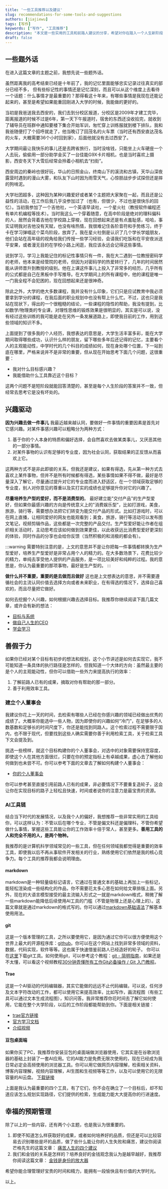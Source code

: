 ```yaml
---
title: '一些工具推荐以及建议'
slug: recommendations-for-some-tools-and-suggestions
authors: [jiajiewu]
tags: [写作]
keywords: ["写作", "工具推荐"]
description: "本文是一些实用的工具和前路人建议的分享，希望对你在踏入一个人生新阶段有所帮助。"
draft: false
---
```


## 一些题外话
在进入这篇文章的主题之前，我想先说一些题外话。

虽然距离我的高考结束已经是十年前了，我的记忆里面能够忠实记录过往真实的部分已经不多，
但有些标记性的事情还是记忆深刻，而且可以从这个维度上去看待一个话题：什么事情才是最重要的？那得看这十年来，有哪些事情是我现在还能记起来的，甚至是希望如果能重回刚进入大学的时候，我能做的更好的。

当初是我爸送我去西安的，我们去到分校区报道，分校区是2009年才建工完毕，距离报道的时候不过是6年，第一天下午报道时，宿舍的东西还没收拾完，就收到了辅导员在班群中通知要楼下集合开始军训，匆忙穿上训练服就到楼下排队，我和我爸随便打了个招呼就走了，他当晚订了回茂名的火车票（当时还有西安直达茂名的火车，大概需要36个小时回到家），后面他就没有去过西安了。

大学期间最让我快乐的事儿还是去跨省旅行，当时没啥钱，只能坐上火车硬座一个人去玩，偷偷用一部分助学金买了一台佳能G9X卡片相机，也是当时喜欢上摄影，西安冬天下大雪后经常会拎着小相机去“扫街”。

西安周边的秦岭也很好玩，华山的日照金山，终南山下的溪流和古镇，天华山深夜露营时遇到的漫山大雾，和队友下山时因为雨雪天气，心惊胆战步步试探但还是摔的狗啃泥。

大学社团超多，这种因为某种兴趣爱好或者某个主题把大家聚在一起，而且还是公益性的活动，在工作后我几乎没参加过了（也有，但很少，不过也是很快乐的回忆）。当初我参加了一个吉他社，一个英语早读社，一个星火社（教授软件编程还有单片机编程等技术）。当时我这么一个穿着随意，在高中阶段是绝对的理科偏科的人，居然会背着吉他在学校路上穿梭，现在回想起来还是有点羞耻感，哈哈，事实证明我对吉他没有天赋，也没有啥热情，我很难记住各阶音符和手势练习，终于卡在学习弹唱这个菜鸟阶段，放弃了。我在星火社倒是认识了几个学长学姐朋友，他们会站在高年级的视角给我们传授一些学习经验，会请我们吃饭和在平安夜派送平安果，或者漫无目的在学校小路上闲逛，我应该永远会记得这些事情。

说到学习，学习上我能记住的标记性事情只有一件，我在大二遇到一位教授密码学的老师，他本来是经管院的老师，但因为对密码学的热爱转行了，几年的时间居然能从讲师晋升到教授的级别。他在上课这件事儿上投入了非常多的经历，几乎所有的公式都是自己在黑板中手写推导。在大学期间上的所有课程中，他的课程是唯一一门我全程不会犯困的，现在回想起来还是很神奇。

除此之外，大学的绝大多数课程，我并没有什么印象，它们只是应试教育中我必须要拿到学分的课程，在我后面的职业规划中也没有帮上什么忙。不过，这也只是我站在现状下，得出的一个很粗糙的结论，一些课程的隐性的帮助，我没有提到，比如数学/物理类的专业课，对理性思维的锻炼效果是很明显的，其实是可以说，没有经过这些训练的我可能是走在另外一条发展道路上，即使我目前的工作，用到这些领域的知识不多。

上面提到了很多我的个人经历，我想表达的意思是，大学生活丰富多彩，能在大学期间取得哪些成功，认识什么样的朋友，留下哪些多年后还记得的记忆，主要看个人的主观能动性，中学时代的几个科目的成绩如何，现在身处哪个位置，下一站到底在哪里，严格来说并不是非常的重要，但从现在开始思考下面几个问题，这很重要：
* 我对什么目标感兴趣？
* 我能借助什么工具靠近这个目标？

这两个问题不是短阶段就能回答清楚的，甚至是每个人生阶段的答案并不一致，但经常去思考它是没有坏处的。

## 兴趣驱动
**因为兴趣去做一件事儿**
我最近越来越认同，要做好一件事情的重要因素是首先对它感兴趣。对某件事感兴趣可以粗略分为两种方式：
1. 基于你的个人本身的特质和偏好选择，会自然喜欢去做某类事儿，又厌恶其他的一部分事情。
2. 对某件事物的认识有足够的专业度，因为社会认同，获取结果的正反馈从而喜欢上它。

这两种方式不是非此即彼的关系，但我还是建议，如果有得选，先从第一种方式去喜欢上某件事物，但并不是所有时候都有得选，某些事情如果不得不做，最好是尽量深入了解它，尽量通过提升对它的专业度而进入舒适区，在一个领域获取足够的专业度，别人对你意见的尊重以及实打实的成绩也足够提升你对它的兴趣了。

**尽量培养生产型的爱好，而不是消费型的**。
最好建立能"交付产品"的生产型爱好，但如果你最感兴趣的方向是传统意义上的"消费娱乐型"，比如打游戏，美食，旅游，骑行等，需要想办法把它们转变为能交付产品的形式。比如打游戏时，可以在网上直播，让相同爱好的网友也能观看到；美食，旅游，骑行等活动可以发布图文笔记，视频剪辑作品，这些都是一次完整的产品交付。生产型爱好能让作者在组织相关活动时，主动思考应该如何做到效果更佳，以此收获远比消费型爱好更深刻的体验，同时作品的分享也会给你反馈（当然积极的和消极的都会有）。

:::warning
需要特别注意的是，上文的意思并不是让你把每一件事情都转换为生产型爱好，培养生产型爱好是非常占用个人的精力的。在大多数场景下，花费比较少的精力，单纯去享受他人提供的产品服务，是一项比较美好和纯粹的过程。我的意思是，你认为最重要的那项事物，最好是生产型的。
:::

**做什么并不重要，重要的是去做而且做好**
这也是上文想表达的意思，并不需要遵循社会的主流认同价值去选择方向或者未来职业，在有得选的情况下，选择自己喜欢的，而且尽量把它做好。

如何去挖掘个人兴趣，如何根据兴趣去选择目标。我推荐你继续阅读下面几篇文章，或许会有新的想法：
* [目标与系统](https://www.jiajiewu.top/blog/goals-and-systems)
* [做自己人生的CEO](https://www.jiajiewu.top/blog/do-yourself-life-the-ceo)
* [学会学习](https://www.jiajiewu.top/blog/learn-to-learn)

## 善假于力
如果你已经对某个目标有初步的想法和规划，这个小节讲述是如何去实现它，我不可能知道一条具体的执行路径是怎样的，但我知道一个大体的方向：虽然最主要的是个人的主观能动性，但你可以借助一些外力来提高执行的效率：
1. 了解前路人已有的成果，摘取对你有帮助的那一部分。
2. 善于利用效率工具。
### 建立个人董事会
我建议你花上一天的时间，去检索有哪些人已经在你感兴趣的领域已经做出优秀的成绩了。大概率你能选中一些人物，因为即使你的兴趣如何“冷门”，在足够多的人数基数和足够长的时间尺度下，你还是能找到同路人。这个检索过程不需要限于国内，也不限于现代，但要找到这些人确实需要你善于利用检索工具，关于检索工具下文会提及到。

挑选一些榜样，就这个目标构建你的个人董事会，对选中的对象需要保持宽容度，即使这个人在其他方面很烂，只要在你的预定指标上有卓越成果，虚心去了解他如何做到也未尝不可。你可以参考下面的文章去了解如何构建个人董事会：
* [你的个人董事会](https://www.jiajiewu.top/blog/your-personal-board)

你可以参考甚至直接引用前路人已有的成果，非必要情况下不要重复造轮子，这会让你在实现目标的路子上轻松且快速，时间或者说你的注意力是最宝贵的资源。
### AI工具链
结合当下时代的发展情况，以及我个人的偏好，我想推荐一些非常实用的工具给你，可以这样认为：不管以后在哪个专业，不管是偏文科还是偏理科，不管你希望做什么事情，掌握这些工具能让你的工作效率十倍于常人，甚至更多。**善用工具的人和完全不用的人，是两个物种。**

我推荐的是计算机科学领域常见的一些工具，但在任何领域我都觉得是重要的效率工具，即使我以后不再从事软件开发相关的行业，熟练使用它们依然是我的核心竞争力。每个工具的推荐我都会说明理由。

#### markdown

markdown是一种轻量级标记语言，它通过在普通文本的基础上再加上一些标记，能轻松渲染成一些结构化的作品，你不需要花太多心思在如何给文章排版上面。另外，现在的大语言模型接受的最主流输入形式之一就是markdown格式，稍微了解一些markdown能降低后续使用AI工具的门槛（不管是物理上还是心理上的）。这篇文章就是通过markdown的格式写的。你可以通过[markdown基础语法](https://markdown.com.cn/basic-syntax/)了解基本使用用法。

#### git

这是一个版本管理的工具，之所以要使用它，是因为通过它你可以很方便使用这个世界上最大的开源程序库：[github](https://github.com/)。你可以在这个网站上找到非常多领域的资料，数据，代码实现，软件等等。这也属于快速借鉴前路人已经造好的轮子。
你可以在[这里](https://git-scm.com/downloads)下载git工具。如何使用git，可以参考这个教程：[git - 简明指南](https://rogerdudler.github.io/git-guide/index.zh.html)，如果还是不太懂，可以看这个视频教程[30分钟弄懂所有工作Git必备操作 / Git 入门教程]( https://www.bilibili.com/video/BV1pX4y1S7Dq/?share_source=copy_web)。

#### Trae

这是一个AI驱动的代码编辑器，其实它能做的远远不止代码编辑，可以说，任何涉及文本字符改动的工作，都可以使用它来提高效率，比如写作，画流程图（有些工具可以通过文本生成流程图），知识问答。我非常推荐你花时间去了解它如何使用，它能在整个大学阶段，以后的工作阶段都能帮助到你。下面是相关链接：
* [trae官方链接](https://www.trae.cn/)
* [官方学习文档](https://docs.trae.cn/ide/what-is-trae?_lang=zh)
* [介绍视频](https://www.bilibili.com/video/BV1kjLqzcEoU/?share_source=copy_web)

#### 豆包桌面端

如果你买了PC，我推荐你安装豆包的桌面端做浏览器使用，它其实是在谷歌浏览器的基础上封装了一套AI应用。它的AI能力是免费无限次使用的，现在已经成为我日常必定会高频使用的浏览器工具。你可以用它做网页内容理解，检索相关资料，博客内容理解，视频内容理解，AI生图和生视频等等工作，以及可以使用它的无限容量的AI云盘。
[下载链接](https://www.doubao.com/download/desktop)

上面是我认为最重要的四个工具，有了它们，你不会在确立了一个目标后，却不知道应该怎么规划实现路径，它们提供的检索，生成能力能大大提高你的行进速度。

## 幸福的预期管理
除了以上的一些内容，还有两个小主题，也是我认为很重要的。
1. 即使不知道怎么样获取好的成果，或者如何培养好的品质，但还是可以比较容易去识别哪些是坏的品质，做了些什么能让你的人生失败和痛苦，建议你阅读芒格先生的这篇文章：
	[痛苦人生的四个建议](https://www.jiajiewu.top/blog/four-suggestions-for-a-miserable-life)
2. 我们和金钱的关系是怎样的？培养良好的金钱观念我认为是越早越好，我推荐你阅读这篇文章：
	[金钱是身份的放大器](https://www.jiajiewu.top/blog/relationship-with-money-trans)

希望你能合理管理好宝贵的时间和精力，能拥有一段愉快且有价值的大学时光。

以上。
